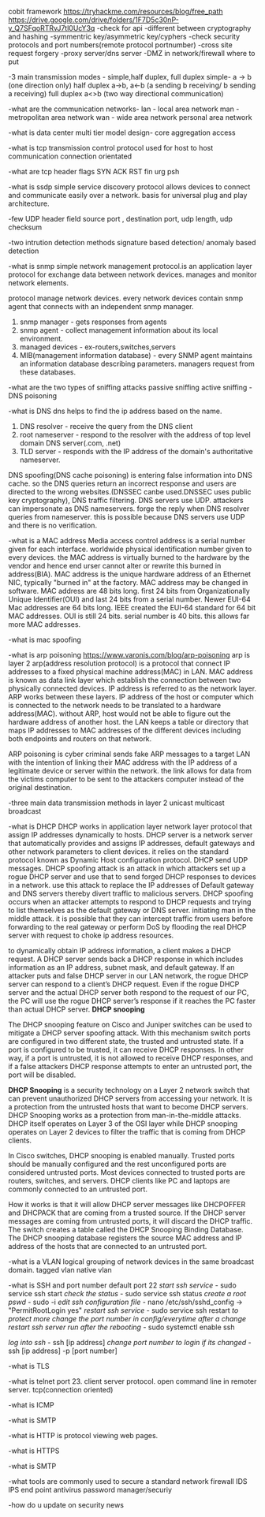 cobit framework
https://tryhackme.com/resources/blog/free_path
https://drive.google.com/drive/folders/1F7D5c30nP-y_Q7SFqoRTRvJ7tl0UcY3q
-check for api
-different between cryptography and hashing
-symmentric key/asymmetric key/cyphers
-check security protocols and port numbers(remote protocol portnumber)
-cross site request forgery
-proxy server/dns server
-DMZ in network/firewall where to put

-3 main transmission modes - simple,half duplex, full duplex
simple- a -> b (one direction only)
half duplex a->b, a<-b (a sending b receiving/ b sending a receiving)
full duplex a<>b (two way directional communication)

-what are the communication networks- 
lan - local area network 
man - metropolitan area network
wan - wide area network
personal area network

-what is data center multi tier model design- 
core
aggregation
access

-what is tcp
transmission control protocol
used for host to host communication
connection orientated

-what are tcp header flags
SYN
ACK
RST
fin
urg
psh

-what is ssdp
simple service discovery protocol allows devices to connect and communicate easily over a network. basis for universal plug and play architecture.

-few UDP header field
source port , destination port, udp length, udp checksum

-two intrution detection methods
signature based detection/ anomaly based detection

-what is snmp
simple network management protocol.is an application layer protocol for exchange data between network devices. manages and monitor network elements.

protocol manage network devices. every network devices contain snmp agent that connects with an independent snmp manager.

1. snmp manager - gets responses from agents
2. snmp agent - collect management information about its local environment.
3. managed devices - ex-routers,switches,servers
4. MIB(management information database) - every SNMP agent maintains an information database describing parameters. managers request from these databases.

-what are the two types of sniffing attacks
passive sniffing
active sniffing - DNS poisoning 

-what is DNS
dns helps to find the ip address based on the name. 
1. DNS resolver -  receive the query from the DNS client
2. root nameserver - respond to the resolver with the address of top level domain DNS server(.com, .net)
3. TLD server - responds with the IP address of the domain's authoritative nameserver. 

DNS spoofing(DNS cache poisoning) is entering false information into DNS cache. so the DNS queries return an incorrect response and users are directed to the wrong websites.(DNSSEC canbe used.DNSSEC uses public key cryptography), DNS traffic filtering.
DNS servers use UDP. 
attackers can impersonate as DNS nameservers. forge the reply when DNS resolver queries from nameserver. this is possible because DNS servers use UDP and there is no verification.

-what is a MAC address
Media access control address is a serial number given for each interface. worldwide physical identification number given to every devices. the MAC address is virtually burned to the hardware by the vendor and hence end urser cannot alter or rewrite this burned in address(BIA).
MAC address is the unique hardware address of an Ethernet NIC, typically "burned in" at the factory. MAC address may be changed in software. MAC address are 48 bits long. first 24 bits from Organizationally Unique Identifier(OUI) and last 24 bits from a serial number. Newer EUI-64 Mac addresses are 64 bits long. IEEE created the EUI-64 standard for 64 bit MAC addresses. OUI is still 24 bits. serial number is 40 bits. this allows far more MAC addresses. 

-what is mac spoofing

-what is arp poisoning
https://www.varonis.com/blog/arp-poisoning
arp is layer 2 
arp(address resolution protocol) is a protocol that connect IP addresses to a fixed physical machine address(MAC) in LAN.
MAC address is known as data link layer which establish the connection between two physically connected devices. IP address is referred to as the network layer. ARP works between these layers.
IP address of the host or computer which is connected to the network needs to be translated to a hardware address(MAC). without ARP, host would not be able to figure out the hardware address of another host. the LAN keeps a table or directory that maps IP addresses to MAC addresses of the different devices including both endpoints and routers on that network. 

ARP poisoning is cyber criminal sends fake ARP messages to a target LAN with the intention of linking their MAC address with the IP address of a legitimate device or server within the network. the link allows for data from the victims computer to be sent to the attackers computer instead of the original destination. 

-three main data transmission methods in layer 2
unicast
multicast
broadcast



-what is DHCP
DHCP works in application layer
network layer protocol that assign IP addresses dynamically to hosts.
DHCP server is a network server that automatically provides and assigns IP addresses, default gateways and other network parameters to client devices. it relies on the standard protocol known as Dynamic Host configuration protocol.
DHCP send UDP messages.
DHCP spoofing attack is an attack in which attackers set up a rogue DHCP server and use that to send forged DHCP responses to devices in a network. use this attack to replace the IP addresses of Default gateway and DNS servers thereby divert traffic to malicious servers.
DHCP spoofing occurs when an attacker attempts to respond to DHCP requests and trying to list themselves as the default gateway or DNS server. initiating man in the middle attack.
it is possible that they can intercept traffic from users before forwarding to the real gateway or perform DoS by flooding the real DHCP server with request to choke ip address resources.

to dynamically obtain IP address information, a client makes a DHCP request. A DHCP server sends back a DHCP response in which includes information as an IP address, subnet mask, and default gateway. If an attacker puts and false DHCP server in our LAN network, the rogue DHCP server can respond to a client’s DHCP request. Even if the rogue DHCP server and the actual DHCP server both respond to the request of our PC, the PC will use the rogue DHCP server’s response if it reaches the PC faster than actual DHCP server.
**DHCP snooping**

The DHCP snooping feature on Cisco and Juniper switches can be used to mitigate a DHCP server spoofing attack. With this mechanism switch ports are configured in two different state, the trusted and untrusted state. If a port is configured to be trusted, it can receive DHCP responses. In other way, if a port is untrusted, it is not allowed to receive DHCP responses, and if a false attackers DHCP response attempts to enter an untrusted port, the port will be disabled.

**DHCP Snooping** is a security technology on a Layer 2 network switch that can prevent unauthorized DHCP servers from accessing your network. It is a protection from the untrusted hosts that want to become DHCP servers. DHCP Snooping works as a protection from man-in-the-middle attacks. DHCP itself operates on Layer 3 of the OSI layer while DHCP snooping operates on Layer 2 devices to filter the traffic that is coming from DHCP clients.

In Cisco switches, DHCP snooping is enabled manually. Trusted ports should be manually configured and the rest unconfigured ports are considered untrusted ports. Most devices connected to trusted ports are routers, switches, and servers. DHCP clients like PC and laptops are commonly connected to an untrusted port.

How it works is that it will allow DHCP server messages like DHCPOFFER and DHCPACK that are coming from a trusted source. If the DHCP server messages are coming from untrusted ports, it will discard the DHCP traffic. The switch creates a table called the DHCP Snooping Binding Database. The DHCP snooping database registers the source MAC address and IP address of the hosts that are connected to an untrusted port.

-what is a VLAN
logical grouping of network devices in the same broadcast domain. 
tagged vlan
native vlan

-what is SSH and port number
default port 22
*start ssh service* - sudo service ssh start
*check the status* - sudo service ssh status
*create a root pswd* - sudo -i
*edit ssh configuration file* - nano /etc/ssh/sshd_config -> "PermitRootLogin yes"
*restart ssh service* - sudo service ssh restart
*to protect more change the port number in config/everytime after a change restart*
*ssh server run after the rebooting* - sudo systemctl enable ssh

*log into ssh* - ssh [ip address] 
*change port number to login if its changed* - ssh [ip address] -p [port number]

-what is TLS

-what is telnet
port 23. client server protocol. open command line in remoter server. tcp(connection oriented)

-what is ICMP

-what is SMTP

-what is HTTP
is protocol viewing web pages.

-what is HTTPS

-what is SMTP

-what tools are commonly used to secure a standard network
firewall 
IDS
IPS
end point antivirus
password manager/securiy

-how do u update on security news




